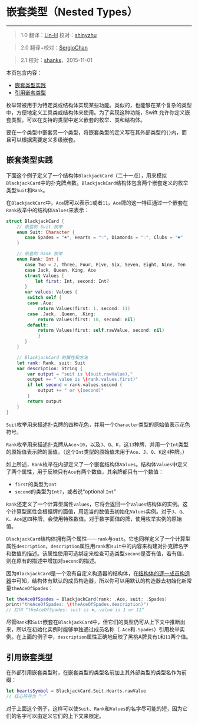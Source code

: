 # 嵌套类型（Nested Types）
-----------------

> 1.0
> 翻译：[Lin-H](https://github.com/Lin-H)
> 校对：[shinyzhu](https://github.com/shinyzhu)

> 2.0
> 翻译+校对：[SergioChan](https://github.com/SergioChan)

> 2.1
> 校对：[shanks](http://codebuild.me)，2015-11-01

本页包含内容：

- [嵌套类型实践](#nested_types_in_action)
- [引用嵌套类型](#referring_to_nested_types)

枚举常被用于为特定类或结构体实现某些功能。类似的，也能够在某个复杂的类型中，方便地定义工具类或结构体来使用。为了实现这种功能，Swift 允许你定义嵌套类型，可以在支持的类型中定义嵌套的枚举、类和结构体。

要在一个类型中嵌套另一个类型，将嵌套类型的定义写在其外部类型的`{}`内，而且可以根据需要定义多级嵌套。

<a name="nested_types_in_action"></a>
## 嵌套类型实践

下面这个例子定义了一个结构体`BlackjackCard`（二十一点），用来模拟`BlackjackCard`中的扑克牌点数。`BlackjackCard`结构体包含两个嵌套定义的枚举类型`Suit`和`Rank`。

在`BlackjackCard`中，`Ace`牌可以表示`1`或者`11`，`Ace`牌的这一特征通过一个嵌套在`Rank`枚举中的结构体`Values`来表示：

```swift
struct BlackjackCard {
    // 嵌套的 Suit 枚举
    enum Suit: Character {
       case Spades = "♠", Hearts = "♡", Diamonds = "♢", Clubs = "♣"
    }

    // 嵌套的 Rank 枚举
    enum Rank: Int {
       case Two = 2, Three, Four, Five, Six, Seven, Eight, Nine, Ten
       case Jack, Queen, King, Ace
       struct Values {
           let first: Int, second: Int?
       }
       var values: Values {
        switch self {
        case .Ace:
            return Values(first: 1, second: 11)
        case .Jack, .Queen, .King:
            return Values(first: 10, second: nil)
        default:
            return Values(first: self.rawValue, second: nil)
            }
       }
    }

    // BlackjackCard 的属性和方法
    let rank: Rank, suit: Suit
    var description: String {
    	var output = "suit is \(suit.rawValue),"
        output += " value is \(rank.values.first)"
        if let second = rank.values.second {
            output += " or \(second)"
        }
        return output
    }
}
```

`Suit`枚举用来描述扑克牌的四种花色，并用一个`Character`类型的原始值表示花色符号。

`Rank`枚举用来描述扑克牌从`Ace`~`10`，以及`J`、`Q`、`K`，这`13`种牌，并用一个`Int`类型的原始值表示牌的面值。（这个`Int`类型的原始值未用于`Ace`、`J`、`Q`、`K`这`4`种牌。）

如上所述，`Rank`枚举在内部定义了一个嵌套结构体`Values`。结构体`Values`中定义了两个属性，用于反映只有`Ace`有两个数值，其余牌都只有一个数值：

- `first`的类型为`Int`
- `second`的类型为`Int?`，或者说“optional `Int`”

`Rank`还定义了一个计算型属性`values`，它将会返回一个`Values`结构体的实例。这个计算型属性会根据牌的面值，用适当的数值去初始化`Values`实例。对于`J`、`Q`、`K`、`Ace`这四种牌，会使用特殊数值。对于数字面值的牌，使用枚举实例的原始值。

`BlackjackCard`结构体拥有两个属性——`rank`与`suit`。它也同样定义了一个计算型属性`description`，`description`属性用`rank`和`suit`中的内容来构建对扑克牌名字和数值的描述。该属性使用可选绑定来检查可选类型`second`是否有值，若有值，则在原有的描述中增加对`second`的描述。

因为`BlackjackCard`是一个没有自定义构造器的结构体，在[结构体的逐一成员构造器](./14_Initialization.html#memberwise_initializers_for_structure_types)中可知，结构体有默认的成员构造器，所以你可以用默认的构造器去初始化新常量`theAceOfSpades`：

```swift
let theAceOfSpades = BlackjackCard(rank: .Ace, suit: .Spades)
print("theAceOfSpades: \(theAceOfSpades.description)")
// 打印 “theAceOfSpades: suit is ♠, value is 1 or 11”
```

尽管`Rank`和`Suit`嵌套在`BlackjackCard`中，但它们的类型仍可从上下文中推断出来，所以在初始化实例时能够单独通过成员名称（`.Ace`和`.Spades`）引用枚举实例。在上面的例子中，`description`属性正确地反映了黑桃A牌具有`1`和`11`两个值。

<a name="referring_to_nested_types"></a>
## 引用嵌套类型

在外部引用嵌套类型时，在嵌套类型的类型名前加上其外部类型的类型名作为前缀：

```swift
let heartsSymbol = BlackjackCard.Suit.Hearts.rawValue
// 红心符号为 “♡”
```

对于上面这个例子，这样可以使`Suit`、`Rank`和`Values`的名字尽可能的短，因为它们的名字可以由定义它们的上下文来限定。
